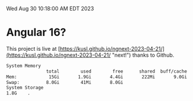 Wed Aug 30 10:18:00 AM EDT 2023

# Angular 16?


This project is live at [https://kusl.github.io/ngnext-2023-04-21/](https://kusl.github.io/ngnext-2023-04-21/ "next!") thanks to Github.

```bash
System Memory
               total        used        free      shared  buff/cache   available
Mem:            15Gi       1.9Gi       4.4Gi       222Mi       9.0Gi        12Gi
Swap:          8.0Gi        41Mi       8.0Gi
System Storage
1.8G	.
